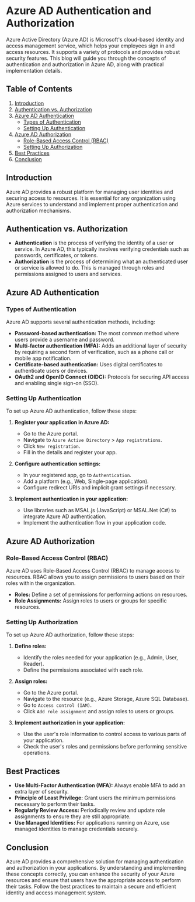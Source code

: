 # Azure AD Authentication and Authorization

Azure Active Directory (Azure AD) is Microsoft's cloud-based identity and access management service, which helps your employees sign in and access resources. It supports a variety of protocols and provides robust security features. This blog will guide you through the concepts of authentication and authorization in Azure AD, along with practical implementation details.

## Table of Contents

1. [Introduction](#introduction)
2. [Authentication vs. Authorization](#authentication-vs-authorization)
3. [Azure AD Authentication](#azure-ad-authentication)
   - [Types of Authentication](#types-of-authentication)
   - [Setting Up Authentication](#setting-up-authentication)
4. [Azure AD Authorization](#azure-ad-authorization)
   - [Role-Based Access Control (RBAC)](#role-based-access-control-rbac)
   - [Setting Up Authorization](#setting-up-authorization)
5. [Best Practices](#best-practices)
6. [Conclusion](#conclusion)

## Introduction

Azure AD provides a robust platform for managing user identities and securing access to resources. It is essential for any organization using Azure services to understand and implement proper authentication and authorization mechanisms.

## Authentication vs. Authorization

- **Authentication** is the process of verifying the identity of a user or service. In Azure AD, this typically involves verifying credentials such as passwords, certificates, or tokens.
- **Authorization** is the process of determining what an authenticated user or service is allowed to do. This is managed through roles and permissions assigned to users and services.

## Azure AD Authentication

### Types of Authentication

Azure AD supports several authentication methods, including:

- **Password-based authentication:** The most common method where users provide a username and password.
- **Multi-factor authentication (MFA):** Adds an additional layer of security by requiring a second form of verification, such as a phone call or mobile app notification.
- **Certificate-based authentication:** Uses digital certificates to authenticate users or devices.
- **OAuth2 and OpenID Connect (OIDC):** Protocols for securing API access and enabling single sign-on (SSO).

### Setting Up Authentication

To set up Azure AD authentication, follow these steps:

1. **Register your application in Azure AD:**
   - Go to the Azure portal.
   - Navigate to `Azure Active Directory` > `App registrations`.
   - Click `New registration`.
   - Fill in the details and register your app.

2. **Configure authentication settings:**
   - In your registered app, go to `Authentication`.
   - Add a platform (e.g., Web, Single-page application).
   - Configure redirect URIs and implicit grant settings if necessary.

3. **Implement authentication in your application:**
   - Use libraries such as MSAL.js (JavaScript) or MSAL.Net (C#) to integrate Azure AD authentication.
   - Implement the authentication flow in your application code.

## Azure AD Authorization

### Role-Based Access Control (RBAC)

Azure AD uses Role-Based Access Control (RBAC) to manage access to resources. RBAC allows you to assign permissions to users based on their roles within the organization.

- **Roles:** Define a set of permissions for performing actions on resources.
- **Role Assignments:** Assign roles to users or groups for specific resources.

### Setting Up Authorization

To set up Azure AD authorization, follow these steps:

1. **Define roles:**
   - Identify the roles needed for your application (e.g., Admin, User, Reader).
   - Define the permissions associated with each role.

2. **Assign roles:**
   - Go to the Azure portal.
   - Navigate to the resource (e.g., Azure Storage, Azure SQL Database).
   - Go to `Access control (IAM)`.
   - Click `Add role assignment` and assign roles to users or groups.

3. **Implement authorization in your application:**
   - Use the user's role information to control access to various parts of your application.
   - Check the user's roles and permissions before performing sensitive operations.

## Best Practices

- **Use Multi-Factor Authentication (MFA):** Always enable MFA to add an extra layer of security.
- **Principle of Least Privilege:** Grant users the minimum permissions necessary to perform their tasks.
- **Regularly Review Access:** Periodically review and update role assignments to ensure they are still appropriate.
- **Use Managed Identities:** For applications running on Azure, use managed identities to manage credentials securely.

## Conclusion

Azure AD provides a comprehensive solution for managing authentication and authorization in your applications. By understanding and implementing these concepts correctly, you can enhance the security of your Azure resources and ensure that users have the appropriate access to perform their tasks. Follow the best practices to maintain a secure and efficient identity and access management system.

